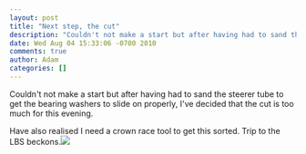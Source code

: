 ```yaml
---
layout: post
title: "Next step, the cut"
description: "Couldn't not make a start but after having had to sand the steerer tube to get the bearing washers to slide on properly, I've decided that the cut is too much for this evening. Have also realised I need a crown race tool to get this sorted. Trip t..."
date: Wed Aug 04 15:33:06 -0700 2010
comments: true
author: Adam
categories: []
---
```


Couldn't not make a start but after having had to sand the steerer tube to get the bearing washers to slide on properly, I've decided that the cut is too much for this evening. <p /> Have also realised I need a crown race tool to get this sorted. Trip to the LBS beckons.<img src="/images/next-step-the-cut/photo.jpg">

